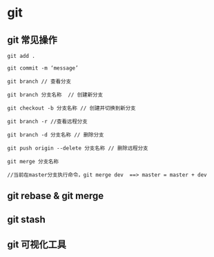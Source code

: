 # git

## git 常见操作

```
git add .

git commit -m ‘message’

git branch // 查看分支

git branch 分支名称  // 创建新分支

git checkout -b 分支名称 // 创建并切换到新分支

git branch -r //查看远程分支

git branch -d 分支名称 // 删除分支

git push origin --delete 分支名称 // 删除远程分支
```

```
git merge 分支名称

//当前在master分支执行命令，git merge dev  ==> master = master + dev

```

## git rebase & git merge

## git stash

## git 可视化工具
